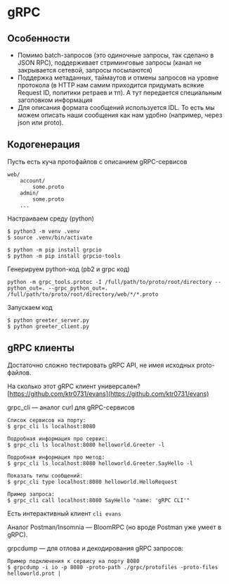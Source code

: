 # gRPC

## Особенности

* Помимо batch-запросов (это одиночные запросы, так сделано в JSON RPC), поддерживает стриминговые запросы (канал не закрывается сетевой, запросы посылаются)
* Поддержка метаданных, таймаутов и отмены запросов на уровне протокола (в HTTP нам самим приходится придумать всякие Request ID, политики ретраев и тп). А тут передается специальным заголовком информация
* Для описания формата сообщений используется IDL. То есть мы можем описать наши сообщения как нам удобно (например, через json или proto).

## Кодогенерация

Пусть есть куча протофайлов с описанием gRPC-сервисов

```
web/
    account/
        some.proto
    admin/
        some.proto
    ...
```

Настраиваем среду (python)

```
$ python3 -m venv .venv
$ source .venv/bin/activate

$ python -m pip install grpcio
$ python -m pip install grpcio-tools
```

Генерируем python-код (pb2 и grpc код)&#x20;

```
python -m grpc_tools.protoc -I /full/path/to/proto/root/directory --python_out=. --grpc_python_out=. /full/path/to/proto/root/directory/web/*/*.proto
```

Запускаем код

```
$ python greeter_server.py
$ python greeter_client.py
```

## gRPC клиенты

Достаточно сложно тестировать gRPC API, не имея исходных proto-файлов.

На сколько этот gRPC клиент универсален? [https://github.com/ktr0731/evans](https://github.com/ktr0731/evans)

grpc\_cli — аналог curl для gRPC-сервисов

```
Список сервисов на порту:
$ grpc_cli ls localhost:8080

Подробная информация про сервис:
$ grpc_cli ls localhost:8080 helloworld.Greeter -l

Подробная информация про метод:
$ grpc_cli ls localhost:8080 helloworld.Greeter.SayHello -l

Показать типы сообщений:
$ grpc_cli type localhost:8080 helloworld.HelloRequest

Пример запроса:
$ grpc_cli call localhost:8080 SayHello "name: 'gRPC CLI'"
```

Есть интерактивный клиент `cli evans`

Аналог Postman/Insomnia — BloomRPC (но вроде Postman уже умеет в gRPC).

grpcdump — для отлова и декодирования gRPC запросов:

```
Пример подключения к сервису на порту 8080
$ grpcdump -i io -p 8080 -proto-path ./grpc/protofiles -proto-files helloworld.prot |
```
